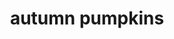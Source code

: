 ---
title: "autumn pumpkins"
alias:
- "autumn pumpkins"
created: 2023-06-06
modified: 2023-06-07
kofi: "https://ko-fi.com/i/IF1F6LYK3N"
resource: "/art/vegetable-portraits/images/"
cover: "autumn-pumpkins.jpg"
tags:
- oeuvre
- digital painting
- vegetables
---